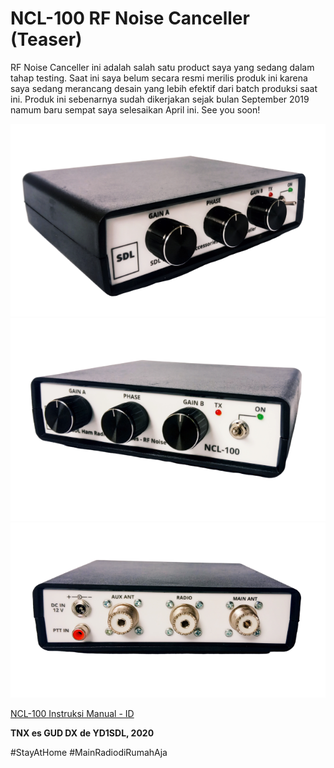 # NCL-100 RF Noise Canceller (Teaser)

RF Noise Canceller ini adalah salah satu product saya yang sedang dalam tahap testing. Saat ini saya belum secara resmi merilis produk ini karena saya sedang merancang desain yang lebih efektif dari batch produksi saat ini. Produk ini sebenarnya sudah dikerjakan sejak bulan September 2019 namum baru sempat saya selesaikan April ini. See you soon!

![](./front1.png)
![](./front2.png)
![](./rear.png)

[NCL-100 Instruksi Manual - ID](./NCL-100_Manual.pdf)

**TNX es GUD DX**
**de YD1SDL, 2020**

#StayAtHome #MainRadiodiRumahAja
